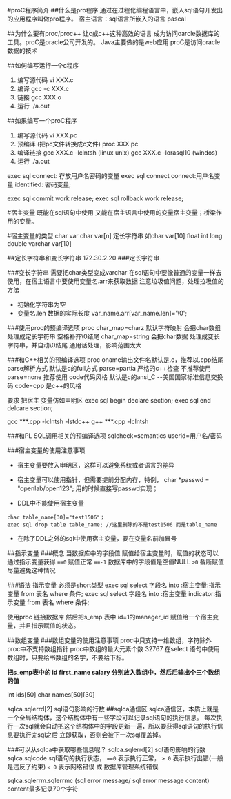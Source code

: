 
#proC程序简介
##什么是pro程序
通过在过程化编程语言中，嵌入sql语句开发出的应用程序叫做pro程序。
宿主语言：sql语言所嵌入的语言
pascal

##为什么要有proc/proc++
让c或c++这种高效的语言 成为访问oarcle数据库的工具。proC是oracle公司开发的。
Java主要做的是web应用
proC是访问oracle数据的技术

##如何编写运行一个c程序
1. 编写源代码 vi XXX.c
2. 编译 gcc -c XXX.c
3. 链接 gcc XXX.o
4. 运行 ./a.out
 
##如果编写一个proC程序
1. 编写源代码 vi XXX.pc
2. 预编译 (把pc文件转换成c文件) proc XXX.pc
3. 编译链接 gcc XXX.c -lclntsh (linux unix)
           gcc XXX.c -lorasql10 (windos)
4. 运行 ./a.out

exec sql connect: 存放用户名密码的变量
exec sql connect connect:用户名变量 identified: 密码变量;

exec sql commit work release;
exec sql rollback work release;

#宿主变量
既能在sql语句中使用 又能在宿主语言中使用的变量宿主变量；桥梁作用的变量。

#宿主变量的类型
char var
char var[n] 定长字符串 如char var[10]
float
int
long
double
varchar var[10]


##定长字符串和变长字符串
172.30.2.20
###定长字符串

###变长字符串
需要把char类型变成varchar
在sql语句中要像普通的变量一样去使用，在宿主语言中要使用变量名.arr来获取数据
注意垃圾值问题，处理拉圾值的方法
- 初始化字符串为空
- 变量名.len 数据的实际长度
var_name.arr[var_name.len]='\0';

###使用proc的预编译选项
proc char_map=charz 默认字符映射 会把char数组处理成定长字符串 空格补齐\0结尾
char_map=string 会把char数据 处理成变长字符串，并自动\0结尾 通用话处理，影响范围太大

###和C++相关的预编译选项
proc 
oname输出文件名默认是.c，推荐以.cpp结尾
parse解析方式 默认是c的full方式
    parse=partia 严格的c++检查 不推荐使用
    parse=none 推荐使用
code代码风格 默认是c的ansi_C --美国国家标准信息交换码
    code=cpp 是c++的风格

要求 把宿主 变量仿如申明区
exec sql begin declare section;
exec sql end delcare section;

gcc ***.cpp -lclntsh -lstdc++
g++ ***.cpp -lclntsh

###和PL SQL调用相关的预编译选项
sqlcheck=semantics
userid=用户名/密码

###宿主变量的使用注意事项
- 宿主变量要放入申明区，这样可以避免系统或者语言的差异
- 宿主变量可以使用指针，但需要提前分配内存，特例，
    char *passwd = "openlab/open123";
    用的时候直接写passwd实现；

- DDL中不能使用宿主变量
```
char table_name[30]="test1506"；
exec sql drop table table_name; //这里删除的不是test1506 而是table_name
```
- 在除了DDL之外的sql中使用宿主变量，要在变量名前加冒号


##指示变量
###概念
当数据库中的字段值 赋值给宿主变量时，赋值的状态可以通过指示变量获得
`==0`   赋值正常
`==-1`  数据库中的字段值是空值NULL
`>0`    截断赋值 尽量避免这种情况


###语法
指示变量 必须是short类型
exec sql select 字段名 into :宿主变量:指示变量 from 表名 where 条件;
exec sql select 字段名 into :宿主变量 indicator:指示变量 from 表名 where 条件;

使用proc 链接数据库 然后把s_emp 表中 id=1的manager_id 赋值给一个宿主变量，并且指示赋值的状态。

##数组变量
###数组变量的使用注意事项
proc中只支持一维数组，字符除外
proc中不支持数组指针
proc中数组的最大元素个数 32767
在select 语句中使用数组时，只要给书数组的名字，不要给下标。

**把s_emp表中的 id first_name salary 分别放入数组中，然后后输出个三个数组的值**

int ids[50]
char names[50][30]

sqlca.sqlerrd[2] sql语句影响的行数
##sqlca通信区
sqlca通信区，本质上就是一个全局结构体，这个结构体中有一些字段可以记录sql语句的执行信息。
每次执行一次sql就会自动把这个结构体中的字段更新一遍，所以要获得sql语句的执行信息要执行完sql之后
立即获取，否则会被下一次sql覆盖掉。

###可以从sqlca中获取哪些信息呢？
sqlca.sqlerrd[2]  sql语句影响的行数
sqlca.sqlcode     sql语句的执行状态，
    `==0`  表示执行正常，
    `> 0`  表示执行出错(一般是违反了约束)
    `< 0`  表示网络错误 或 数据库管理系统错误
    
sqlca.sqlerrm.sqlerrmc  (sql error message/ sql error message content)
    content最多记录70个字符


    
    





















